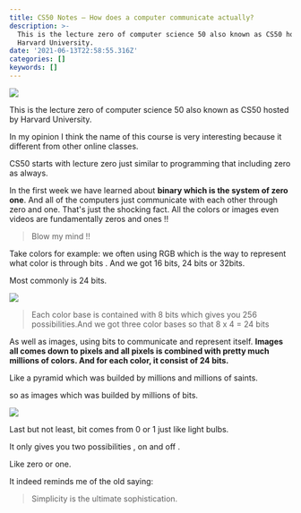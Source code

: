 ```yaml
---
title: CS50 Notes — How does a computer communicate actually?
description: >-
  This is the lecture zero of computer science 50 also known as CS50 hosted by
  Harvard University.
date: '2021-06-13T22:58:55.316Z'
categories: []
keywords: []
---
```


![](C:\Users\s6263\OneDrive\桌面\medium\posts\md_1709892859090\img\1__zzqrWO__9wJEApG__DityUow.jpeg)

This is the lecture zero of computer science 50 also known as CS50 hosted by Harvard University.

In my opinion I think the name of this course is very interesting because it different from other online classes.

CS50 starts with lecture zero just similar to programming that including zero as always.

In the first week we have learned about **binary which is the system of zero one**. And all of the computers just communicate with each other through zero and one. That's just the shocking fact. All the colors or images even videos are fundamentally zeros and ones !!

> Blow my mind !!

Take colors for example: we often using RGB which is the way to represent what color is through bits . And we got 16 bits, 24 bits or 32bits.

Most commonly is 24 bits.

![](C:\Users\s6263\OneDrive\桌面\medium\posts\md_1709892859090\img\1__spHyPCpT2lmXpjomqsDuAQ.png)

> Each color base is contained with 8 bits which gives you 256 possibilities.And we got three color bases so that 8 x 4 = 24 bits

As well as images, using bits to communicate and represent itself. **Images all comes down to pixels and all pixels is combined with pretty much millions of colors. And for each color, it consist of 24 bits.**

Like a pyramid which was builded by millions and millions of saints.

so as images which was builded by millions of bits.

![](C:\Users\s6263\OneDrive\桌面\medium\posts\md_1709892859090\img\1__Rh0dnNMrIgPuX6LI__DMNTQ.jpeg)

Last but not least, bit comes from 0 or 1 just like light bulbs.

It only gives you two possibilities , on and off .

Like zero or one.

It indeed reminds me of the old saying:

> Simplicity is the ultimate sophistication.